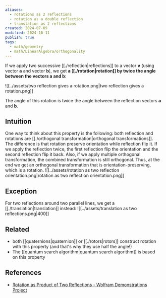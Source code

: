 ```yaml
---
aliases:
  - rotations as 2 reflections
  - rotation as a double reflection
  - translation as 2 reflections
created: 2024-07-09
modified: 2024-10-11
publish: true
tags:
  - math/geometry
  - math/LinearAlgebra/orthogonality
---
```

If we apply two successive [[./reflection|reflections]] to a vector $\mathbf{v}$ (using vector $\mathbf{a}$ and vector $\mathbf{b}$), we get **a [[./rotation|rotation]] by twice the angle between the vectors $\mathbf{a}$ and $\mathbf{b}$**:

![[../assets/two reflection gives a rotation.png|two reflection gives a rotation.png]]

The angle of this rotation is twice the angle between the reflection vectors $\mathbf{a}$ and $\mathbf{b}$.

## Intuition
One way to think about this property is the following: both reflection and rotations are [[./orthogonal transformation|orthogonal transformations]]. The difference is that rotation preserve orientation while reflection flip it. If we apply the reflection twice, the first reflection flip the orientation and the second reflection flip it back. Also, if we apply multiple orthogonal transformation, the combined transformation is still orthogonal. Thus, at the end we get an orthogonal transformation that is orientation-preserving, which is a rotation.
![[../assets/rotation as two reflection orientation.png|rotation as two reflection orientation.png]]

## Exception
For two reflections around two parallel lines, we get a [[./translation|translation]] instead:
![[../assets/translation as two reflections.png|400]]

## Related
- both [[quaternions|quaternion]] or [[./rotors|rotors]] construct rotation with this property (and that's why they use half the angle!)
- The [[quantum search algorithm|quantum search algorithm]] is based on this property

## References
- [Rotation as Product of Two Reflections - Wolfram Demonstrations Project](https://demonstrations.wolfram.com/RotationAsProductOfTwoReflections/)